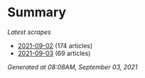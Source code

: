 # Summary
*Latest scrapes*
* [2021-09-02](https://github.com/nuuuwan/news_lk/blob/data/news_lk.2021-09-02.json) (174 articles)
* [2021-09-03](https://github.com/nuuuwan/news_lk/blob/data/news_lk.2021-09-03.json) (69 articles)

*Generated at 08:08AM, September 03, 2021*